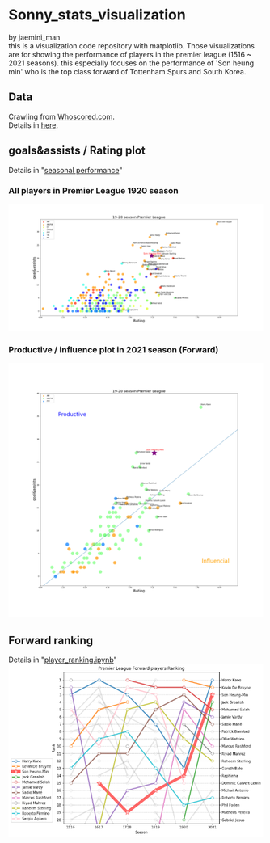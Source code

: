 # Sonny_stats_visualization


by jaemini_man <br>
this is a visualization code repository with matplotlib.
Those visualizations are for showing the performance of players in the premier league (1516 ~ 2021 seasons).
this especially focuses on the performance of 'Son heung min' who is the top class forward of Tottenham Spurs and South Korea.

## Data
Crawling from [Whoscored.com](https://1xbet.whoscored.com/). <br>
Details in [here](https://github.com/jmlee8939/whoscored_crawling).

## goals&assists / Rating plot
Details in "[seasonal performance](seasonal_performance.ipynb)"
### All players in Premier League 1920 season
![](<son_19_20_PL.png>)

### Productive / influence plot in 2021 season (Forward)
![](<son_2021_PL.png>)

## Forward ranking
Details in "[player_ranking.ipynb](player_ranking.ipynb)"
![](<Forward_player_rank.png>)

